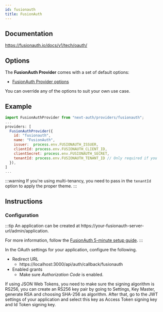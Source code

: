 ```yaml
---
id: fusionauth
title: FusionAuth
---
```


## Documentation

https://fusionauth.io/docs/v1/tech/oauth/

## Options

The **FusionAuth Provider** comes with a set of default options:

- [FusionAuth Provider options](https://github.com/nextauthjs/next-auth/blob/main/src/providers/fusionauth.ts)

You can override any of the options to suit your own use case.

## Example

```js
import FusionAuthProvider from "next-auth/providers/fusionauth";
...
providers: [
  FusionAuthProvider({
    id: "fusionauth",
    name: "FusionAuth",
    issuer:  process.env.FUSIONAUTH_ISSUER,
    clientId: process.env.FUSIONAUTH_CLIENT_ID,
    clientSecret: process.env.FUSIONAUTH_SECRET,
    tenantId: process.env.FUSIONAUTH_TENANT_ID // Only required if you're using multi-tenancy
  }),
]
...
```

:::warning
If you're using multi-tenancy, you need to pass in the `tenantId` option to apply the proper theme.
:::

## Instructions

### Configuration

:::tip
An application can be created at https://your-fusionauth-server-url/admin/application.

For more information, follow the [FusionAuth 5-minute setup guide](https://fusionauth.io/docs/v1/tech/5-minute-setup-guide).
:::

In the OAuth settings for your application, configure the following.

- Redirect URL
  - https://localhost:3000/api/auth/callback/fusionauth
- Enabled grants
  - Make sure _Authorization Code_ is enabled.
  
If using JSON Web Tokens, you need to make sure the signing algorithm is RS256, you can create an RS256 key pair by
going to Settings,  Key Master, generate RSA and choosing SHA-256 as algorithm. After that, go to the JWT settings of
your application and select this key as Access Token signing key and Id Token signing key.
